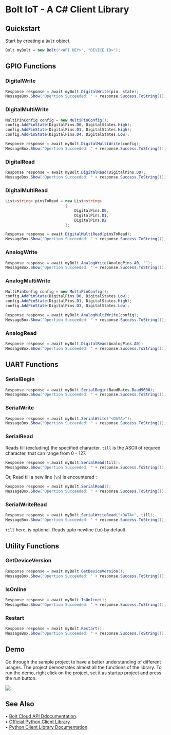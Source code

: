 # Bolt IoT - A C# Client Library

## Quickstart

Start by creating a `Bolt` object.

```c#
Bolt myBolt = new Bolt("<API KEY>", "DEVICE ID>");
```

## GPIO Functions

### DigitalWrite

```c#
Response response = await myBolt.DigitalWrite(pin, state);
MessageBox.Show("Opertion Succeeded: " + response.Success.ToString());
```

### DigitalMultiWrite

```c#
MultiPinConfig config = new MultiPinConfig();
config.AddPinState(DigitalPins.D0, DigitalStates.High);
config.AddPinState(DigitalPins.D1, DigitalStates.High);
config.AddPinState(DigitalPins.D4, DigitalStates.Low);

Response response = await myBolt.DigitalMultiWrite(config);
MessageBox.Show("Opertion Succeeded: " + response.Success.ToString());
```

### DigitalRead

```c#
Response response = await myBolt.DigitalRead(DigitalPins.D0);
MessageBox.Show("Opertion Succeeded: " + response.Success.ToString());
```

### DigitalMultiRead

```c#
List<string> pinsToRead = new List<string>
                          {
                              DigitalPins.D0,
                              DigitalPins.D1,
                              DigitalPins.D2
                          };

Response response = await DigitalMultiRead(pinsToRead);
MessageBox.Show("Opertion Succeeded: " + response.Success.ToString());
```

### AnalogWrite

```c#
Response response = await myBolt.AnalogWrite(AnalogPins.A0, "");
MessageBox.Show("Opertion Succeeded: " + response.Success.ToString());
```

### AnalogMultiWrite

```c#
MultiPinConfig config = new MultiPinConfig();
config.AddPinState(DigitalPins.D0, DigitalStates.Low);
config.AddPinState(DigitalPins.D1, DigitalStates.High);
config.AddPinState(DigitalPins.D3, DigitalStates.Low);

Response response = await myBolt.AnalogMultiWrite(config);
MessageBox.Show("Opertion Succeeded: " + response.Success.ToString());
```

### AnalogRead

```c#
Response response = await myBolt.DigitalRead(AnalogPins.A0);
MessageBox.Show("Opertion Succeeded: " + response.Success.ToString());
```

## UART Functions

### SerialBegin

```c#
Response response = await myBolt.SerialBegin(BaudRates.Baud9600);
MessageBox.Show("Opertion Succeeded: " + response.Success.ToString());
```

### SerialWrite

```c#
Response response = await myBolt.SerialWrite("<DATA>");
MessageBox.Show("Opertion Succeeded: " + response.Success.ToString());
```

### SerialRead

Reads till (excluding) the specified character. `till` is the ASCII of requred character, that can range from 0 - 127.

```c#
Response response = await myBolt.SerialRead(till);
MessageBox.Show("Opertion Succeeded: " + response.Success.ToString());
```

Or, Read till a new line (`\n`) is encountered :

```c#
Response response = await myBolt.SerialRead();
MessageBox.Show("Opertion Succeeded: " + response.Success.ToString());
```

### SerialWriteRead

```c#
Response response = await myBolt.SerialWriteRead("<DATA>", till);
MessageBox.Show("Opertion Succeeded: " + response.Success.ToString());
```

`till` here, is optional. Reads upto newline (`\n`) by default.

## Utility Functions

### GetDeviceVersion

```c#
Response response = await myBolt.GetDeviceVersion();
MessageBox.Show("Opertion Succeeded: " + response.Success.ToString());
```

### IsOnline

```c#
Response response = await myBolt.IsOnline();
MessageBox.Show("Opertion Succeeded: " + response.Success.ToString());
```

### Restart

```c#
Response response = await myBolt.Restart();
MessageBox.Show("Opertion Succeeded: " + response.Success.ToString());
```

## Demo

Go through the sample project to have a better understanding of different usages. The project demostrates almost all the functions of the library. To run the demo, right click on the project, set it as startup project and press the run button.

![](https://i.imgur.com/ikxmccI.png)

## See Also

• [Bolt Cloud API Ddocumentation](https://docs.boltiot.com/docs/introduction).<br />
• [Official Python Client Library](https://github.com/Inventrom/bolt-api-python).<br />
• [Python Client Library Documentation](https://docs.boltiot.com/docs/python-library).
